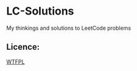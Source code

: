 # LC-Solutions
My thinkings and solutions to LeetCode problems

## Licence:
[WTFPL](http://www.wtfpl.net/)
